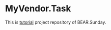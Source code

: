 # MyVendor.Task

This is [tutorial](http://bearsunday.github.io/manuals/1.0/ja/quick-api.html) project repository of BEAR.Sunday.